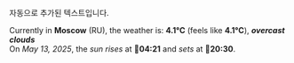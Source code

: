 
자동으로 추가된 텍스트입니다.

<!--START_SECTION:weather:moscow-->
Currently in **Moscow** (RU), the weather is: **4.1°C** (feels like **4.1°C**), ***overcast clouds***<br/>
On *May 13, 2025*, the *sun rises* at 🌅**04:21** and *sets* at 🌇**20:30**.
<!--END_SECTION:weather-->

